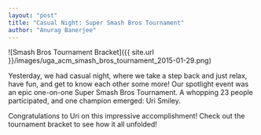 ```yaml
---
layout: "post"
title: "Casual Night: Super Smash Bros Tournament"
author: "Anurag Banerjee"
---
```


![Smash Bros Tournament Bracket]({{ site.url }}/images/uga_acm_smash_bros_tournament_2015-01-29.png)

Yesterday, we had casual night, where we take a step back and just relax, have fun, and get to know each other some more! Our spotlight event was an epic one-on-one Super Smash Bros Tournament. A whopping 23 people participated, and one champion emerged: Uri Smiley.

Congratulations to Uri on this impressive accomplishment! Check out the tournament bracket to see how it all unfolded!
